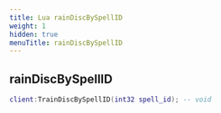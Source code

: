 ```yaml
---
title: Lua rainDiscBySpellID
weight: 1
hidden: true
menuTitle: rainDiscBySpellID
---
```

## rainDiscBySpellID
```lua
client:TrainDiscBySpellID(int32 spell_id); -- void
```